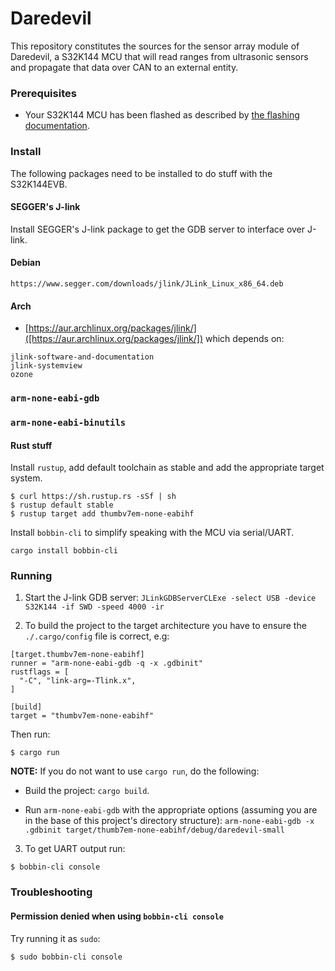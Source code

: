 # Daredevil
This repository constitutes the sources for the sensor array module of Daredevil,
a S32K144 MCU that will read ranges from ultrasonic sensors and propagate that data over CAN to an external entity.

### Prerequisites
* Your S32K144 MCU has been flashed as described by [the flashing documentation](./doc/FLASHING.md).

### Install
The following packages need to be installed to do stuff with the S32K144EVB.

#### SEGGER's J-link
Install SEGGER's J-link package to get the GDB server to interface over J-link.

#### Debian
`https://www.segger.com/downloads/jlink/JLink_Linux_x86_64.deb`

#### Arch
* [https://aur.archlinux.org/packages/jlink/]([https://aur.archlinux.org/packages/jlink/]) which depends on:

```
jlink-software-and-documentation
jlink-systemview
ozone
```

### `arm-none-eabi-gdb`

### `arm-none-eabi-binutils`


#### Rust stuff
Install `rustup`, add default toolchain as stable and add the appropriate target system.

```
$ curl https://sh.rustup.rs -sSf | sh
$ rustup default stable
$ rustup target add thumbv7em-none-eabihf
```

Install `bobbin-cli` to simplify speaking with the MCU via serial/UART.

```
cargo install bobbin-cli
```

### Running
1. Start the J-link GDB server:
`JLinkGDBServerCLExe -select USB -device S32K144 -if SWD -speed 4000 -ir`

2. To build the project to the target architecture you have to ensure the `./.cargo/config` file is
correct, e.g:
```
[target.thumbv7em-none-eabihf]
runner = "arm-none-eabi-gdb -q -x .gdbinit"
rustflags = [
  "-C", "link-arg=-Tlink.x",
]

[build]
target = "thumbv7em-none-eabihf"
```

Then run:
```
$ cargo run
```

**NOTE:** If you do not want to use `cargo run`, do the following:

* Build the project: `cargo build`.

* Run `arm-none-eabi-gdb` with the appropriate options (assuming you are in the base of this
project's directory structure):
`arm-none-eabi-gdb -x .gdbinit target/thumb7em-none-eabihf/debug/daredevil-small`

3. To get UART output run:

```
$ bobbin-cli console
```

### Troubleshooting
#### Permission denied when using `bobbin-cli console`
Try running it as `sudo`:

```
$ sudo bobbin-cli console
```
